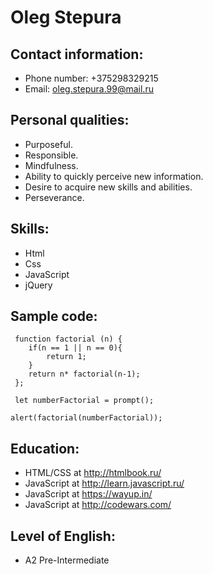 # Oleg Stepura 

## Contact information:

* Phone number: +375298329215
* Email: oleg.stepura.99@mail.ru


## Personal qualities:

* Purposeful.
* Responsible.
* Mindfulness.
* Ability to quickly perceive new information.
* Desire to acquire new skills and abilities.
* Perseverance.


## Skills:

* Html
* Css
* JavaScript
* jQuery


## Sample code:

```
 function factorial (n) {
    if(n == 1 || n == 0){
        return 1;
    }
    return n* factorial(n-1);
 };

 let numberFactorial = prompt();

alert(factorial(numberFactorial));
```

## Education:
* HTML/CSS at http://htmlbook.ru/
* JavaScript at http://learn.javascript.ru/
* JavaScript at https://wayup.in/
* JavaScript at http://codewars.com/


## Level of English:

* A2 Pre-Intermediate

